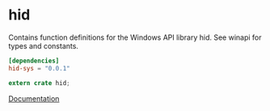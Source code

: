 # hid #
Contains function definitions for the Windows API library hid. See winapi for types and constants.

```toml
[dependencies]
hid-sys = "0.0.1"
```

```rust
extern crate hid;
```

[Documentation](https://retep998.github.io/doc/winapi/hid/)
